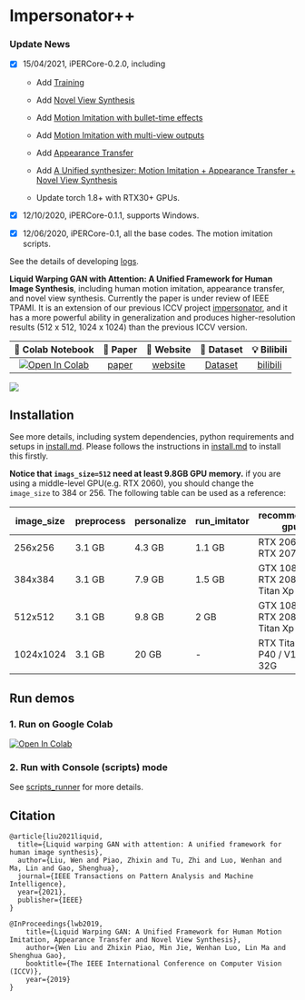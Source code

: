 # Impersonator++

### Update News
- [x] 15/04/2021, iPERCore-0.2.0, including
  
   * Add [Training](./docs/train_details.md)
   
   * Add [Novel View Synthesis](https://github.com/iPERDance/iPERCore/blob/main/docs/scripts_runner.md#run-novel-view-synthesis)
   
   * Add [Motion Imitation with bullet-time effects](https://github.com/iPERDance/iPERCore/blob/main/docs/scripts_runner.md#run-motion-imitation-with-bullet-time-effect)
   
   * Add [Motion Imitation with multi-view outputs](https://github.com/iPERDance/iPERCore/blob/main/docs/scripts_runner.md#run-motion-imitation-with-multi-view-outputs)
   
   * Add [Appearance Transfer](https://github.com/iPERDance/iPERCore/blob/main/docs/scripts_runner.md#run-human-appearance-transfer)
   
   * Add [A Unified synthesizer: Motion Imitation + Appearance Transfer + Novel View Synthesis](https://github.com/iPERDance/iPERCore/blob/main/docs/scripts_runner.md#human-appearance-transfer-with-motion-imitation-and-novel-view-synthesis)
   
   * Update torch 1.8+ with RTX30+ GPUs.
  
[comment]: <> (- [x] 12/20/2020, A precompiled version on Windows has been released! [[Usage]]&#40;https://github.com/iPERDance/iPERCore/wiki/How-to-use-the-released-version-on-windows%3F&#41;)
- [x] 12/10/2020, iPERCore-0.1.1, supports Windows.
- [x] 12/06/2020, iPERCore-0.1, all the base codes. The motion imitation scripts.


See the details of developing [logs](./docs/dev_logs.md).

**Liquid Warping GAN with Attention: A Unified Framework for Human Image Synthesis**, including 
human motion imitation, appearance transfer, and novel view synthesis. Currently the paper is under review of 
IEEE TPAMI. It is an extension of our previous ICCV project [impersonator](https://github.com/svip-lab/impersonator), 
and it has a more powerful ability in generalization and produces higher-resolution results  (512 x 512, 1024 x 1024) than the previous ICCV version.

<!-- |  🧾 Colab Notebook  | Released (Windows)  |   📑 Paper    | 📱 Website | 📂 Dataset | 💡 Bilibili | ✒ Forum |
 :-: | :-: | :-: | :-: | :-: | :-: | :-: |
| [![Open In Colab](https://colab.research.google.com/assets/colab-badge.svg)](https://colab.research.google.com/drive/1bwUnj-9NnJA2EMr7eWO4I45UuBtKudg_?usp=sharing) | [[Usage]](https://github.com/iPERDance/iPERCore/wiki/How-to-use-the-released-version-on-windows%3F) | [paper](https://arxiv.org/pdf/2011.09055.pdf) | [website](https://www.impersonator.org/work/impersonator-plus-plus.html) | [Dataset](https://svip-lab.github.io/dataset/iPER_dataset.html) | [bilibili](https://space.bilibili.com/1018066133) | [Forum](https://iperdance.github.io/work/impersonator-plus-plus.html)| -->

|  🧾 Colab Notebook |   📑 Paper    | 📱 Website | 📂 Dataset | 💡 Bilibili |
 :-: | :-: | :-: | :-: | :-: |
| [![Open In Colab](https://colab.research.google.com/assets/colab-badge.svg)](https://colab.research.google.com/drive/1bwUnj-9NnJA2EMr7eWO4I45UuBtKudg_?usp=sharing) | [paper](https://arxiv.org/pdf/2011.09055.pdf) | [website](https://iperdance.github.io/work/impersonator-plus-plus.html) | [Dataset](https://svip-lab.github.io/dataset/iPER_dataset.html) | [bilibili](https://space.bilibili.com/1018066133) |


![](https://iperdance.github.io/images/motion_results.png)


## Installation
See more details, including system dependencies, python requirements and setups in [install.md](./docs/install.md).
Please follows the instructions in [install.md](./docs/install.md) to install this firstly.

**Notice that `imags_size=512` need at least 9.8GB GPU memory.** if you are using a middle-level GPU(e.g. RTX 2060), you should change the `image_size` to 384 or 256. The following table can be used as a reference:

| image_size | preprocess | personalize | run_imitator | recommended gpu                    |
| ---------- | ---------- | ----------- | ------------ | ---------------------------------- |
| 256x256    | 3.1 GB     | 4.3 GB      | 1.1 GB       | RTX 2060 / RTX 2070                |
| 384x384    | 3.1 GB     | 7.9 GB      | 1.5 GB       | GTX 1080Ti / RTX 2080Ti / Titan Xp |
| 512x512    | 3.1 GB     | 9.8 GB      | 2 GB         | GTX 1080Ti / RTX 2080Ti / Titan Xp |
| 1024x1024  | 3.1 GB     | 20 GB       | -            | RTX Titan / P40 / V100 32G         |


## Run demos

### 1. Run on Google Colab 
[![Open In Colab](https://colab.research.google.com/assets/colab-badge.svg)](https://colab.research.google.com/drive/1bwUnj-9NnJA2EMr7eWO4I45UuBtKudg_?usp=sharing)


### 2. Run with Console (scripts) mode
See [scripts_runner](./docs/scripts_runner.md) for more details.

## Citation
```
@article{liu2021liquid,
  title={Liquid warping GAN with attention: A unified framework for human image synthesis},
  author={Liu, Wen and Piao, Zhixin and Tu, Zhi and Luo, Wenhan and Ma, Lin and Gao, Shenghua},
  journal={IEEE Transactions on Pattern Analysis and Machine Intelligence},
  year={2021},
  publisher={IEEE}
}

@InProceedings{lwb2019,
    title={Liquid Warping GAN: A Unified Framework for Human Motion Imitation, Appearance Transfer and Novel View Synthesis},
    author={Wen Liu and Zhixin Piao, Min Jie, Wenhan Luo, Lin Ma and Shenghua Gao},
    booktitle={The IEEE International Conference on Computer Vision (ICCV)},
    year={2019}
}
```



